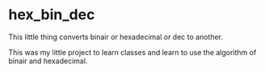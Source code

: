 # hex_bin_dec

This little thing converts binair or hexadecimal or dec to another.

This was my little project to learn classes and learn to use the algorithm of binair and hexadecimal.
